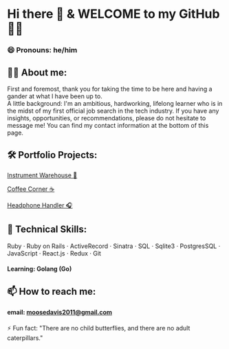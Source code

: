 # Hi there 👋  &  WELCOME to my GitHub 👨‍💻
### 😄 Pronouns: he/him

## 💁‍♂️ About me: 

First and foremost, thank you for taking the time to be here and having a gander at what I have been up to.  
A little background: I'm an ambitious, hardworking, lifelong learner who is in the midst of my first official job search in the tech industry.  If you have any insights, opportunities, or recommendations, please do not hesitate to message me!  You can find my contact information at the bottom of this page.

## 🛠 Portfolio Projects: 
 [Instrument Warehouse 🎹](https://github.com/doosemavis/instrument_warehouse)

 [Coffee Corner ☕️](https://github.com/doosemavis/coffee_corner)

 [Headphone Handler 🎧](https://github.com/doosemavis/headphone_handler)

## 👾 Technical Skills: 
  Ruby · Ruby on Rails · ActiveRecord · Sinatra · SQL · Sqlite3 · PostgresSQL · JavaScript · React.js · Redux · Git
  
  #### Learning: Golang (Go) 

## 📫 How to reach me: 
#### email: moosedavis2011@gmail.com



⚡ Fun fact: "There are no child butterflies, and there are no adult caterpillars." 
